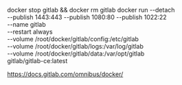 docker stop gitlab && docker rm gitlab
docker run --detach \
    --publish 1443:443 --publish 1080:80 --publish 1022:22 \
    --name gitlab \
    --restart always \
    --volume /root/docker/gitlab/config:/etc/gitlab \
    --volume /root/docker/gitlab/logs:/var/log/gitlab \
    --volume /root/docker/gitlab/data:/var/opt/gitlab \
    gitlab/gitlab-ce:latest


https://docs.gitlab.com/omnibus/docker/